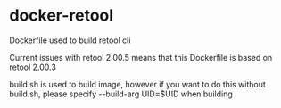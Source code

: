 # docker-retool
Dockerfile used to build retool cli

Current issues with retool 2.00.5 means that this Dockerfile is based on retool 2.00.3

build.sh is used to build image, however if you want to do this without build.sh, please specify --build-arg UID=$UID when building
